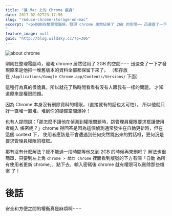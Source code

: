 ```yaml
---
title: "讓 Mac 上的 Chrome 瘦身"
date: 2017-02-02T23:17:56
slug: "reduce-chrome-storage-on-mac"
excerpt: "<p>剛剛在整理電腦時，發現 chrome 居然佔用了 2GB 的空間⋯⋯ 迅速查了一下才發現原來是他把一堆舊版本的&#8230;</p>
"
feature_image: null
guid: "http://blog.wildsky.cc/?p=306"
---
```

![about chrome](http://blog.wildsky.cc/wp-content/uploads/2017/02/02-chrome.png)

剛剛在整理電腦時，發現 chrome 居然佔用了 2GB 的空間⋯⋯ 迅速查了一下才發現原來是他把一堆舊版本的資料全部都保留下來了。 （都存放在 `/Applications/Google Chrome.app/Contents/Versions/` 下面）

這種行為真的很詭異，所以就花了點時間看看有沒有人跟我有一樣的問題， 才知道原來是權限問題。

因為 Chrome 本身沒有刪除資料的權限，（直接就有的話也太可怕）， 所以他就只好一直堆一直堆，堆到你的硬碟空間爆掉！

也有人提問說：「那怎麼不讓他在偵測到權限問題時，跳管理員權限要求框讓使用者輸入 帳密呢？」chrome 得回答是因為這個偵測通常發生在自動更新時，但在這個 context 下， 使用者應該是不會遭遇到任何突然跳出來的對話框，更何況是要求管理員權限的框框。

那有沒有什麼解法？總不能過一段時間等他又到 2GB 的時候再來刪吧？ 解法也很簡單，只要到左上角 `chrome > 關於 chrome` 裡面看到版號的下方有個「自動 為所有使用者更新 chrome」，點下去，輸入密碼後 chrome 就有權限可以刪除那些檔案 了！

後話
==

安全和方便之間的權衡真是麻煩啊⋯⋯